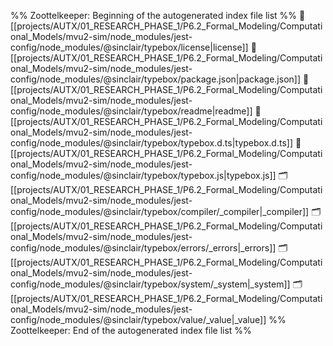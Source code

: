 %% Zoottelkeeper: Beginning of the autogenerated index file list  %%
📄 [[projects/AUTX/01_RESEARCH_PHASE_1/P6.2_Formal_Modeling/Computational_Models/mvu2-sim/node_modules/jest-config/node_modules/@sinclair/typebox/license|license]]
📄 [[projects/AUTX/01_RESEARCH_PHASE_1/P6.2_Formal_Modeling/Computational_Models/mvu2-sim/node_modules/jest-config/node_modules/@sinclair/typebox/package.json|package.json]]
📄 [[projects/AUTX/01_RESEARCH_PHASE_1/P6.2_Formal_Modeling/Computational_Models/mvu2-sim/node_modules/jest-config/node_modules/@sinclair/typebox/readme|readme]]
📄 [[projects/AUTX/01_RESEARCH_PHASE_1/P6.2_Formal_Modeling/Computational_Models/mvu2-sim/node_modules/jest-config/node_modules/@sinclair/typebox/typebox.d.ts|typebox.d.ts]]
📄 [[projects/AUTX/01_RESEARCH_PHASE_1/P6.2_Formal_Modeling/Computational_Models/mvu2-sim/node_modules/jest-config/node_modules/@sinclair/typebox/typebox.js|typebox.js]]
🗂️ [[projects/AUTX/01_RESEARCH_PHASE_1/P6.2_Formal_Modeling/Computational_Models/mvu2-sim/node_modules/jest-config/node_modules/@sinclair/typebox/compiler/_compiler|_compiler]]
🗂️ [[projects/AUTX/01_RESEARCH_PHASE_1/P6.2_Formal_Modeling/Computational_Models/mvu2-sim/node_modules/jest-config/node_modules/@sinclair/typebox/errors/_errors|_errors]]
🗂️ [[projects/AUTX/01_RESEARCH_PHASE_1/P6.2_Formal_Modeling/Computational_Models/mvu2-sim/node_modules/jest-config/node_modules/@sinclair/typebox/system/_system|_system]]
🗂️ [[projects/AUTX/01_RESEARCH_PHASE_1/P6.2_Formal_Modeling/Computational_Models/mvu2-sim/node_modules/jest-config/node_modules/@sinclair/typebox/value/_value|_value]]
%% Zoottelkeeper: End of the autogenerated index file list  %%
